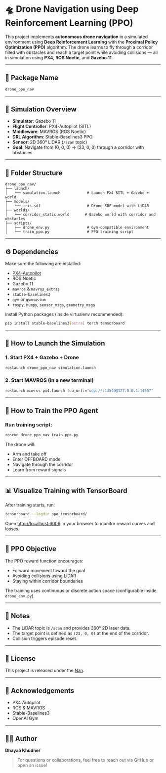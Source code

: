# 🛸 Drone Navigation using Deep Reinforcement Learning (PPO)

This project implements **autonomous drone navigation** in a simulated environment using **Deep Reinforcement Learning** with the **Proximal Policy Optimization (PPO)** algorithm. The drone learns to fly through a corridor filled with obstacles and reach a target point while avoiding collisions — all in simulation using **PX4**, **ROS Noetic**, and **Gazebo 11**.

---

## 📁 Package Name

```bash
drone_ppo_nav
```

---

## 📍 Simulation Overview

- **Simulator**: Gazebo 11  
- **Flight Controller**: PX4-Autopilot (SITL)  
- **Middleware**: MAVROS (ROS Noetic)  
- **DRL Algorithm**: Stable-Baselines3 PPO  
- **Sensor**: 2D 360° LiDAR (`/scan` topic)  
- **Goal**: Navigate from (0, 0, 0) → (23, 0, 0) through a corridor with obstacles

---

## 🧠 Folder Structure

```
drone_ppo_nav/
├── launch/
│   └── simulation.launch            # Launch PX4 SITL + Gazebo + world
├── models/
│   └── iris.sdf                     # Drone SDF model with LiDAR
├── worlds/
│   └── corridor_static.world       # Gazebo world with corridor and obstacles
├── scripts/
│   ├── drone_env.py                 # Gym-compatible environment
│   └── train_ppo.py                 # PPO training script
```

---

## ⚙️ Dependencies

Make sure the following are installed:

- [PX4-Autopilot](https://github.com/PX4/PX4-Autopilot)
- ROS Noetic
- Gazebo 11
- `mavros` & `mavros_extras`
- `stable-baselines3`
- `gym` or `gymnasium`
- `rospy`, `numpy`, `sensor_msgs`, `geometry_msgs`

Install Python packages (inside virtualenv recommended):

```bash
pip install stable-baselines3[extra] torch tensorboard
```

---

## 🚀 How to Launch the Simulation

### 1. Start PX4 + Gazebo + Drone

```bash
roslaunch drone_ppo_nav simulation.launch
```

### 2. Start MAVROS (in a new terminal)

```bash
roslaunch mavros px4.launch fcu_url:="udp://:14540@127.0.0.1:14557"
```

---

## 🧠 How to Train the PPO Agent

### Run training script:

```bash
rosrun drone_ppo_nav train_ppo.py
```

The drone will:

- Arm and take off
- Enter OFFBOARD mode
- Navigate through the corridor
- Learn from reward signals

---

## 📊 Visualize Training with TensorBoard

After training starts, run:

```bash
tensorboard --logdir ppo_tensorboard/
```

Open [http://localhost:6006](http://localhost:6006) in your browser to monitor reward curves and losses.

---

## 🎯 PPO Objective

The PPO reward function encourages:

- Forward movement toward the goal
- Avoiding collisions using LiDAR
- Staying within corridor boundaries

The training uses continuous or discrete action space (configurable inside `drone_env.py`).

---

## 📌 Notes

- The LiDAR topic is `/scan` and provides 360° 2D laser data.
- The target point is defined as `(23, 0, 0)` at the end of the corridor.
- Collision triggers episode reset.

---

## 📃 License

This project is released under the [Nan](LICENSE).

---

## 🙌 Acknowledgements

- PX4 Autopilot
- ROS & MAVROS
- Stable-Baselines3
- OpenAI Gym

---

## 👨‍💻 Author

**Dhayaa Khudher**

> For questions or collaborations, feel free to reach out via GitHub or open an issue!

